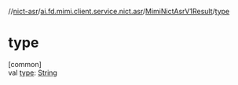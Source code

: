 //[nict-asr](../../../index.md)/[ai.fd.mimi.client.service.nict.asr](../index.md)/[MimiNictAsrV1Result](index.md)/[type](type.md)

# type

[common]\
val [type](type.md): [String](https://kotlinlang.org/api/core/kotlin-stdlib/kotlin/-string/index.html)
